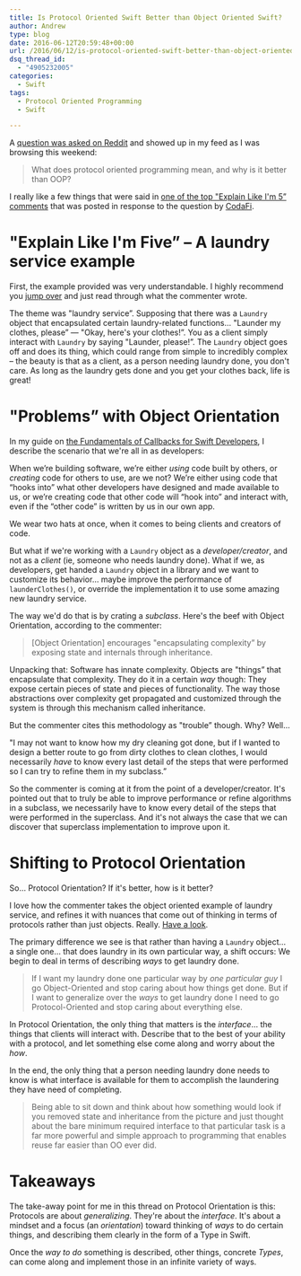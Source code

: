 ```yaml
---
title: Is Protocol Oriented Swift Better than Object Oriented Swift?
author: Andrew
type: blog
date: 2016-06-12T20:59:48+00:00
url: /2016/06/12/is-protocol-oriented-swift-better-than-object-oriented-swift/
dsq_thread_id:
  - "4905232005"
categories:
  - Swift
tags:
  - Protocol Oriented Programming
  - Swift

---
```

A [question was asked on Reddit][1] and showed up in my feed as I was browsing this weekend:

> What does protocol oriented programming mean, and why is it better than OOP? 

I really like a few things that were said in [one of the top "Explain Like I'm 5&#8221; comments][2] that was posted in response to the question by [CodaFi][3].

# "Explain Like I'm Five&#8221; – A laundry service example

First, the example provided was very understandable. I highly recommend you [jump over][2] and just read through what the commenter wrote.

The theme was "laundry service&#8221;. Supposing that there was a `Laundry` object that encapsulated certain laundry-related functions&#8230; "Launder my clothes, please&#8221; &#8212; "Okay, here's your clothes!&#8221;. You as a client simply interact with `Laundry` by saying "Launder, please!&#8221;. The `Laundry` object goes off and does its thing, which could range from simple to incredibly complex – the beauty is that as a client, as a person needing laundry done, you don't care. As long as the laundry gets done and you get your clothes back, life is great!

# "Problems&#8221; with Object Orientation

In my guide on [the Fundamentals of Callbacks for Swift Developers][4], I describe the scenario that we're all in as developers:

When we’re building software, we’re either _using_ code built by others, or _creating_ code for others to use, are we not? We’re either using code that “hooks into” what other developers have designed and made available to us, or we’re creating code that other code will “hook into” and interact with, even if the “other code” is written by us in our own app.

We wear two hats at once, when it comes to being clients and creators of code.

But what if we're working with a `Laundry` object as a _developer/creator_, and not as a _client_ (ie, someone who needs laundry done). What if we, as developers, get handed a `Laundry` object in a library and we want to customize its behavior&#8230; maybe improve the performance of `launderClothes()`, or override the implementation it to use some amazing new laundry service.

The way we'd do that is by crating a _subclass_. Here's the beef with Object Orientation, according to the commenter:

> [Object Orientation] encourages "encapsulating complexity&#8221; by exposing state and internals through inheritance. 

Unpacking that: Software has innate complexity. Objects are "things&#8221; that encapsulate that complexity. They do it in a certain _way_ though: They expose certain pieces of state and pieces of functionality. The way those abstractions over complexity get propagated and customized through the system is through this mechanism called inheritance.

But the commenter cites this methodology as "trouble&#8221; though. Why? Well&#8230;

"I may not want to know how my dry cleaning got done, but if I wanted to design a better route to go from dirty clothes to clean clothes, I would necessarily _have_ to know every last detail of the steps that were performed so I can try to refine them in my subclass.&#8221;

So the commenter is coming at it from the point of a developer/creator. It's pointed out that to truly be able to improve performance or refine algorithms in a subclass, we necessarily have to know every detail of the steps that were performed in the superclass. And it's not always the case that we can discover that superclass implementation to improve upon it.

# Shifting to Protocol Orientation

So&#8230; Protocol Orientation? If it's better, how is it better?

I love how the commenter takes the object oriented example of laundry service, and refines it with nuances that come out of thinking in terms of protocols rather than just objects. Really. [Have a look][2].

The primary difference we see is that rather than having a `Laundry` object&#8230; a single one&#8230; that does laundry in its own particular way, a shift occurs: We begin to deal in terms of describing _ways_ to get laundry done.

> If I want my laundry done one particular way by _one particular guy_ I go Object-Oriented and stop caring about how things get done. But if I want to generalize over the _ways_ to get laundry done I need to go Protocol-Oriented and stop caring about everything else. 

In Protocol Orientation, the only thing that matters is the _interface_&#8230; the things that clients will interact with. Describe that to the best of your ability with a protocol, and let something else come along and worry about the _how_.

In the end, the only thing that a person needing laundry done needs to know is what interface is available for them to accomplish the laundering they have need of completing.

> Being able to sit down and think about how something would look if you removed state and inheritance from the picture and just thought about the bare minimum required interface to that particular task is a far more powerful and simple approach to programming that enables reuse far easier than OO ever did. 

# Takeaways

The take-away point for me in this thread on Protocol Orientation is this: Protocols are about _generalizing_. They're about the _interface_. It's about a mindset and a focus (an _orientation_) toward thinking of _ways_ to do certain things, and describing them clearly in the form of a Type in Swift.

Once the _way to do_ something is described, other things, concrete _Types_, can come along and implement those in an infinite variety of ways.

 [1]: https://www.reddit.com/r/swift/comments/4nme0c/eli5_what_does_protocol_oriented_programming_mean/
 [2]: https://www.reddit.com/r/swift/comments/4nme0c/eli5_what_does_protocol_oriented_programming_mean/d453ryv
 [3]: https://www.reddit.com/user/CodaFi
 [4]: https://www.andrewcbancroft.com/2016/02/15/fundamentals-of-callbacks-for-swift-developers/